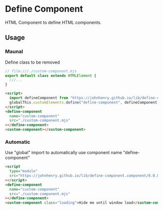# Define Component

HTML Component to define HTML components.

## Usage

### Maunal

Define class to be removed

```js
// file:///./custom-component.mjs
export default class extends HTMLElement {
  ///...
}
```

```html
<script>
  import defineComponent from "https://johnhenry.github.io/lib/define-component.component/0.0.0/index.mjs";
  globalThis.customElements.define("define-component", defineComponent);
</script>
<define-component
  name="custom-component"
  src="./custom-component.mjs"
></define-component>
<custom-component></custom-component>
```

### Automatic

Use "global" import to automatically use component name "define-component"

```html
<script
  type="module"
  src="https://johnhenry.github.io/lib/define-component.component/0.0.0/global.mjs"
></script>
<define-component
  name="custom-component"
  src="./custom-component.mjs"
></define-component>
<custom-component class="loading">Hide me until window load</custom-component>
```

